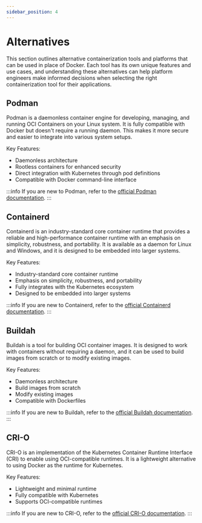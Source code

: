 ```yaml
---
sidebar_position: 4
---
```


# Alternatives

This section outlines alternative containerization tools and platforms that can be used in place of Docker. Each tool has its own unique features and use cases, and understanding these alternatives can help platform engineers make informed decisions when selecting the right containerization tool for their applications.

## Podman

Podman is a daemonless container engine for developing, managing, and running OCI Containers on your Linux system. It is fully compatible with Docker but doesn't require a running daemon. This makes it more secure and easier to integrate into various system setups.

Key Features:

- Daemonless architecture
- Rootless containers for enhanced security
- Direct integration with Kubernetes through pod definitions
- Compatible with Docker command-line interface

:::info
If you are new to Podman, refer to the [official Podman documentation](https://podman.io/).
:::

## Containerd

Containerd is an industry-standard core container runtime that provides a reliable and high-performance container runtime with an emphasis on simplicity, robustness, and portability. It is available as a daemon for Linux and Windows, and it is designed to be embedded into larger systems.

Key Features:

- Industry-standard core container runtime
- Emphasis on simplicity, robustness, and portability
- Fully integrates with the Kubernetes ecosystem
- Designed to be embedded into larger systems

:::info
If you are new to Containerd, refer to the [official Containerd documentation](https://containerd.io/).
:::

## Buildah

Buildah is a tool for building OCI container images. It is designed to work with containers without requiring a daemon, and it can be used to build images from scratch or to modify existing images.

Key Features:

- Daemonless architecture
- Build images from scratch
- Modify existing images
- Compatible with Dockerfiles

:::info
If you are new to Buildah, refer to the [official Buildah documentation](https://buildah.io/).
:::

## CRI-O

CRI-O is an implementation of the Kubernetes Container Runtime Interface (CRI) to enable using OCI-compatible runtimes. It is a lightweight alternative to using Docker as the runtime for Kubernetes.

Key Features:

- Lightweight and minimal runtime
- Fully compatible with Kubernetes
- Supports OCI-compatible runtimes

:::info
If you are new to CRI-O, refer to the [official CRI-O documentation](https://cri-o.io/).
:::
